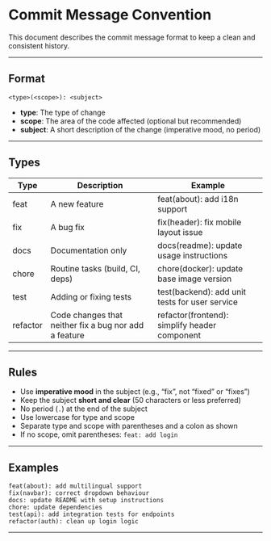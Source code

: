 
# Commit Message Convention

This document describes the commit message format to keep a clean and consistent history.

---

## Format

```
<type>(<scope>): <subject>
```

- **type**: The type of change
- **scope**: The area of the code affected (optional but recommended)
- **subject**: A short description of the change (imperative mood, no period)

---

## Types

| Type   | Description                       | Example                      |
|--------|---------------------------------|------------------------------|
| feat   | A new feature                   | feat(about): add i18n support |
| fix    | A bug fix                      | fix(header): fix mobile layout issue |
| docs   | Documentation only             | docs(readme): update usage instructions |
| chore  | Routine tasks (build, CI, deps) | chore(docker): update base image version |
| test   | Adding or fixing tests         | test(backend): add unit tests for user service |
| refactor | Code changes that neither fix a bug nor add a feature | refactor(frontend): simplify header component |

---

## Rules

- Use **imperative mood** in the subject (e.g., “fix”, not “fixed” or “fixes”)
- Keep the subject **short and clear** (50 characters or less preferred)
- No period (`.`) at the end of the subject
- Use lowercase for type and scope
- Separate type and scope with parentheses and a colon as shown
- If no scope, omit parentheses: `feat: add login`

---

## Examples

```
feat(about): add multilingual support  
fix(navbar): correct dropdown behaviour  
docs: update README with setup instructions  
chore: update dependencies  
test(api): add integration tests for endpoints  
refactor(auth): clean up login logic
```

---
